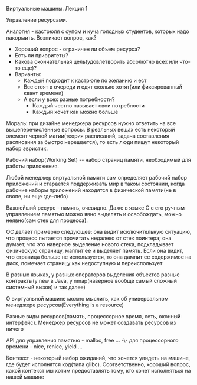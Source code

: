 Виртуальные машины. Лекция 1

Управление ресурсами.

Аналогия - кастрюля с супом и куча голодных студентов, которых надо накормить. Возникает вопрос, как?
  * Хороший вопрос - ограничен ли объем ресурса?
  * Есть ли приоритеты?
  * Какова окончательная цель(удовлетворить абсолютно всех или что-то еще)?
  * Варианты:
    - Каждый подходит к кастрюле по желанию и ест
    - Все стоят в очереди и едят сколько хотят(или фиксированный квант времени)
    - А если у всех разные потребности?
      - Каждый честно называет свои потребности
      - Каждый хочет как можно больше

Мораль: при дизайне менеджера ресурсов нужно ответить на все вышеперечисленные вопросы. В реальных вещах есть некоторый элемент черной магии(теория расписаний, задача составления расписания за быстро нерешается), то есть люди пишут некоторый набор эвристик.

Рабочий набор(Working Set) -- набор страниц памяти, необходимый для работы приложения.

Любой менеджер виртуальной памяти сам определяет рабочий набор приложений и старается поддерживать мир в таком состоянии, когда рабочие наборы приложений находятся в физической памяти(не в свопе, ни еще где-либо)

Важнейший ресурс - память, очевидно. Даже в языке С с его ручным управлением памятью можно явно выделять и освобождать, можно неявно(сам стек для процесса).

ОС делает примерно следующее: она видит исключительную ситуацию, что процесс пытается прочитать недалеко от стек поинтера; она думает, что это наверное выделение нового стека, подкладывает физическую страницу, маппит ее и выделяет память. Если она видит, что страница больше не используется, то она дампит ее содержимое на диск, помечает страницу как недоступную и переиспользует

В разных языках, у разных операторов выделения объектов разные контракты(у new в Java, у nmap(наверное вообще самый сложный системный вызов) и так далее)

О виртуальной машине можно мыслить, как об универсальном менеджере ресурсов(Everything is a resource)

Разные виды ресурсов(память, процессорное время, сеть, оконный интерфейс). Менеджер ресурсов не может создавать ресурсов из ничего

API для управления памятью - malloc, free ...
-\\- для процессорного времени - nice, renice, yield ...

Контекст - некоторый набор ожиданий, что хочется увидеть на машине, где будет исполнятся код(типа glibc). Соответственно, хороший вопрос, какой контекст мы хотим предоставлять тому, кто хочет исполняться на нашей машине
